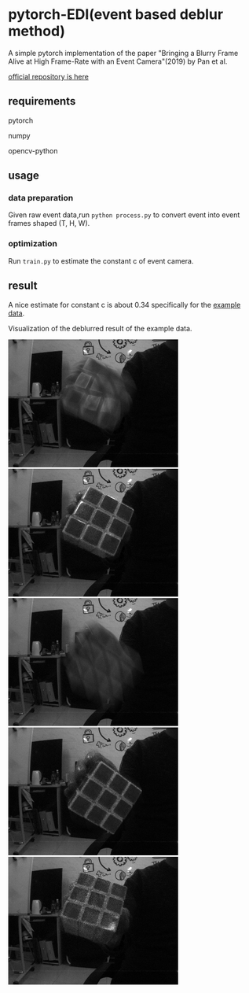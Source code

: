 # pytorch-EDI(event based deblur method)

A simple pytorch implementation of the paper "Bringing a Blurry Frame Alive at High Frame-Rate with an Event Camera"(2019) by Pan et al.

[official repository is here](https://github.com/panpanfei/Bringing-a-Blurry-Frame-Alive-at-High-Frame-Rate-with-an-Event-Camera)
## requirements
 pytorch
 
 numpy 
 
 opencv-python 
 
## usage

### data preparation
Given raw event data,run  `python process.py` to convert event into event frames shaped (T, H, W).

### optimization

Run `train.py` to estimate the constant c of event camera.

## result
A nice estimate for constant c is about 0.34 specifically for the [example data](https://github.com/XiangZ-0/EVDI).

Visualization of the deblurred result of the example data.

![blurred](https://github.com/lbh666/pytorch-EDI/blob/main/blur1.png) ![result](https://github.com/lbh666/pytorch-EDI/blob/main/result.png)
![blurred](https://github.com/lbh666/pytorch-EDI/blob/main/blur2.png) ![result](https://github.com/lbh666/pytorch-EDI/blob/main/result2.png)
![](https://github.com/lbh666/pytorch-EDI/blob/main/cube.gif)
